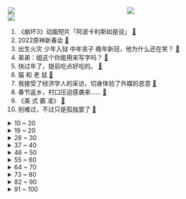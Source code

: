 <div >
	<a style="float:left;width:55%;" href = "https://github.com/anuraghazra/github-readme-stats">
	 <img src = "https://github-readme-stats.vercel.app/api?username=iuuuuuaena&theme=buefy&show_icons=true"/>
	</a>
	<a  style="float:right;width:45%" href = "https://github.com/anuraghazra/github-readme-stats">
	 <img  src="https://github-readme-stats.vercel.app/api/top-langs/?username=anuraghazra&layout=compact"/>
	</a>
	</div>

[![](https://img.shields.io/badge/jxd-@jxdgogogo.xyz-yellowgreen.svg)](https://www.jxdgogogo.xyz)<br>
1. 《崩坏3》动画短片「阿波卡利斯如是说」 [:link:](//www.bilibili.com/video/BV1bY411b7k9) <br>
2. 2022原神新春会 [:link:](//www.bilibili.com/video/BV1sT4y127SN) <br>
3. 出生火灾 少年入狱 中年丧子 晚年新冠，他为什么还在笑？ [:link:](//www.bilibili.com/video/BV1w3411Y7pZ) <br>
4. 弟弟：姐这个你能用来写字吗？ [:link:](//www.bilibili.com/video/BV1Fb4y1n7EK) <br>
5. 快过年了，提前吃点好吃的。 [:link:](//www.bilibili.com/video/BV1qS4y1o7Yk) <br>
6. 猫 和 老 鼠 [:link:](//www.bilibili.com/video/BV1b3411Y7UQ) <br>
7. 我接受了经济学人的采访，切身体验了外媒的恶意 [:link:](//www.bilibili.com/video/BV1fF411H71E) <br>
8. 春节返乡，村口压迫感袭来...... [:link:](//www.bilibili.com/video/BV1CS4y157KK) <br>
9. 《美 式 霸 凌》 [:link:](//www.bilibili.com/video/BV1sF411p7UA) <br>
10. 别难过，不过只是孤独罢了 [:link:](//www.bilibili.com/video/BV1e3411Y784) <br>
<details>
<summary>10 ~ 20</summary>

11. 【连续熬夜365天】我的身体发生了什么变化! [:link:](//www.bilibili.com/video/BV1cS4y1o7F7) <br>
12. 【神女劈观】中华淮剧请求出战！淮剧公主陈澄淮剧方言翻唱版参与内卷 [:link:](//www.bilibili.com/video/BV1ra41127LP) <br>
13. 被这带货的主播笑死 [:link:](//www.bilibili.com/video/BV1U34y1i74G) <br>
14. 这场象棋比赛将会得罪全网95%的游戏玩家 [:link:](//www.bilibili.com/video/BV11Z4y1f7Kf) <br>
15. “这鸡炸来你自己会吃吗？”眉山市突查网红外卖“叫了个炸鸡” [:link:](//www.bilibili.com/video/BV1Ka411m7n8) <br>
16. 法国键政人如何开一家小偷公司？【硬核狠人24】 [:link:](//www.bilibili.com/video/BV1KL4y1t7Do) <br>
17. 《原神》EP - 仙泽麟行之迹 [:link:](//www.bilibili.com/video/BV1ZL4y147cB) <br>
18. 【王珮瑜 x 游山恋】京剧女老生申请出战！来者恋，如大梦眼前！ [:link:](//www.bilibili.com/video/BV1a44y1L79S) <br>
19. 这位新增确诊的行程轨迹看哭了所有人... [:link:](//www.bilibili.com/video/BV1Bq4y1k7Rc) <br>
</details>
<details>
<summary>19 ~ 20</summary>

20. 当我在家人面前假装宿醉 [:link:](//www.bilibili.com/video/BV1mr4y1Y7d4) <br>
21. 一月新番流行这玩意？给我笑裂了【新番咋了】 [:link:](//www.bilibili.com/video/BV1WP4y177Zj) <br>
22. 【英雄联盟】我怕除夕的鞭炮太响，更怕表弟闪亮登场 [:link:](//www.bilibili.com/video/BV1Ub4y1J7Yh) <br>
23. 这玩意比枪好用！【TD25定格动画】 [:link:](//www.bilibili.com/video/BV1nR4y1M7i1) <br>
24. 因夺刀错过高考，放弃破格录取考上心仪大学！ [:link:](//www.bilibili.com/video/BV1Tu411m7QS) <br>
25. 摸狗狗时突然停止……哈士奇从来不会让我失望😂 [:link:](//www.bilibili.com/video/BV1kq4y1k7LM) <br>
26. 国家队参与内卷！越剧版《神女劈观》 [:link:](//www.bilibili.com/video/BV11R4y1M7Vx) <br>
27. 申鹤别跑...嘿嘿嘿…申鹤🤤我的申鹤嘿嘿嘿… [:link:](//www.bilibili.com/video/BV1Qq4y1c7G3) <br>
28. “ 肘！再逝一次！！！” [:link:](//www.bilibili.com/video/BV1ZY411t7Wa) <br>
</details>
<details>
<summary>28 ~ 30</summary>

29. 影响国标，揭露黑产品，成为百大UP主，我们做了什么？【老爸评测】 [:link:](//www.bilibili.com/video/BV1Gm4y1S7Dy) <br>
30. 【时代少年团】时代少年团的拍摄日常 [:link:](//www.bilibili.com/video/BV15F411p7ku) <br>
31. 出来混，总是要胖的！ [:link:](//www.bilibili.com/video/BV1DF411H7g2) <br>
32. 这不比整容院好使？？！！ [:link:](//www.bilibili.com/video/BV1xT4y127Q9) <br>
33. 六块！终于遇到了麦乐鸡块侠！ [:link:](//www.bilibili.com/video/BV1wa411B756) <br>
34. 当你的小狗听到下楼玩 [:link:](//www.bilibili.com/video/BV1hF411p7CR) <br>
35. 【郑潇】国家队来了！戏腔翻唱「神女劈观」 [:link:](//www.bilibili.com/video/BV1yR4y1g72a) <br>
36. 英语老师直播网课 空气突然安静！班主任进直播听课产生误会，孩子们纷纷向其解释。 [:link:](//www.bilibili.com/video/BV16b4y1J7eF) <br>
37. “ 原来我的每次死亡，都有你在推手 ” [:link:](//www.bilibili.com/video/BV1RR4y1M7dz) <br>
</details>
<details>
<summary>37 ~ 40</summary>

38. 妻子意外离世，施泰纳带着亡妻照片同框领奖，成为奥运经典一幕… [:link:](//www.bilibili.com/video/BV1634y1B7GH) <br>
39. 【 感谢你来自另一个次元的陪伴 】 [:link:](//www.bilibili.com/video/BV1n3411Y7Xf) <br>
40. 大哥有事真上啊 [:link:](//www.bilibili.com/video/BV1Fu41117Tv) <br>
41. 进击的鳃虱：藏匿在脸颊里的寄生者，如何将王牌房东逼上绝路？ [:link:](//www.bilibili.com/video/BV1Dq4y1y7xr) <br>
42. 《神女劈观》老旦戏腔版“佘 太 君 炸 庙”，本嗓翻唱绝了！卷起来！ [:link:](//www.bilibili.com/video/BV1QR4y1M7z8) <br>
43. 我长得像啥这事，被你们玩出了新高度 [:link:](//www.bilibili.com/video/BV1WF411p7c4) <br>
44. 他用56年证明自己没强奸女学生，现在他快死了，还没求得清白！【看见平凡系列05】 [:link:](//www.bilibili.com/video/BV1fS4y1d7ry) <br>
45. 拿一手烂牌打成非洲经济第一，天降非酋如何带飞博茨瓦纳 [:link:](//www.bilibili.com/video/BV1aP4y177qM) <br>
46. 外国明星有多喜欢他们的中文外号？ [:link:](//www.bilibili.com/video/BV1eq4y1k7WA) <br>
</details>
<details>
<summary>46 ~ 50</summary>

47. 粉丝的阴间操作让我旋转跳跃 [:link:](//www.bilibili.com/video/BV1e44y1L7Wc) <br>
48. 🕶️麦乐鸡侠原型揭秘 [:link:](//www.bilibili.com/video/BV1t3411a7bW) <br>
49. 【方舟拜年纪】燃烧的远征 [:link:](//www.bilibili.com/video/BV12b4y1J7xc) <br>
50. b站网友也太有才华了，我被整破防了！ [:link:](//www.bilibili.com/video/BV15L411w7o8) <br>
51. 如何判断员工在电脑前干什么 [:link:](//www.bilibili.com/video/BV1TL411w79b) <br>
52. 刻晴：哭 也 算 时 间 ？【原神名场面】 [:link:](//www.bilibili.com/video/BV173411Y7QJ) <br>
53. 核弹在纽约上空爆炸，德国纳粹凭借黑科技赢得了二战。如今你我皆是牛马 [:link:](//www.bilibili.com/video/BV1Fr4y1e7Bk) <br>
54. 让你模仿，没让你量产！ [:link:](//www.bilibili.com/video/BV1GT4y127Z3) <br>
55. 返璞归真 [:link:](//www.bilibili.com/video/BV1Fb4y1n7XJ) <br>
</details>
<details>
<summary>55 ~ 60</summary>

56. 2021最火51首热歌宇宙大串烧！！！ [:link:](//www.bilibili.com/video/BV1dm4y1U7Jc) <br>
57. 《讲 道 理》 [:link:](//www.bilibili.com/video/BV1U34y1i7Y6) <br>
58. “有些人，天生就是主角” [:link:](//www.bilibili.com/video/BV1JS4y1f7yf) <br>
59. 2.4版本，达达利亚终于坐不住了 [:link:](//www.bilibili.com/video/BV1oa41127om) <br>
60. 神 女 喝 汤 [:link:](//www.bilibili.com/video/BV1fm4y1D715) <br>
61. 上个世纪就是神仙打架的年代！ 颜值实力并存 [:link:](//www.bilibili.com/video/BV1YL411c7ym) <br>
62. 不 同 鞋 子 的 清 洗 方 法 [:link:](//www.bilibili.com/video/BV1rS4y1j7bU) <br>
63. “一个惊艳了时光，一个温柔了岁月” [:link:](//www.bilibili.com/video/BV17f4y1F7iV) <br>
64. 过年无聊 做了几个游戏 [:link:](//www.bilibili.com/video/BV15Y411b754) <br>
</details>
<details>
<summary>64 ~ 70</summary>

65. 手机清灰！ [:link:](//www.bilibili.com/video/BV1QS4y157FL) <br>
66. 【鬼谷闲谈】地球史上的超级火山爆发 [:link:](//www.bilibili.com/video/BV1UL4y147FD) <br>
67. 【原神新春会】一梦千宵 [:link:](//www.bilibili.com/video/BV1QL4y147wM) <br>
68. 八集炸裂，全网催更，都给我去看！详细解说国产剧《开端》4-8集 [:link:](//www.bilibili.com/video/BV1iS4y1o71F) <br>
69. 【战双帕弥什】新版本「曙星致意」PV公开 [:link:](//www.bilibili.com/video/BV1Kq4y117wd) <br>
70. “没想到 已经过去那么久了”😥 [:link:](//www.bilibili.com/video/BV12R4y1M775) <br>
71. 鸵鸟咸蛋第五年了！今年腌成功了吗？ [:link:](//www.bilibili.com/video/BV1uL411w7H8) <br>
72. 【原神整活】申鹤：云堇？你确定台上这唱的是《神女劈观》吗？ [:link:](//www.bilibili.com/video/BV1XP4y1j7FH) <br>
73. 【五周年】8分钟看完160个汉服小姐姐和Lo娘！ [:link:](//www.bilibili.com/video/BV1g44y1L7Ud) <br>
</details>
<details>
<summary>73 ~ 80</summary>

74. 如何快速成为一位卖货主播 [:link:](//www.bilibili.com/video/BV1r44y1W7Mm) <br>
75. 整活！和女友视频时突然扯掉头发露出光头？女友人都傻了… [:link:](//www.bilibili.com/video/BV1um4y1S7H2) <br>
76. 国产恋综“天花板”！无敌脑洞美女与极品 [:link:](//www.bilibili.com/video/BV1ur4y1e7qX) <br>
77. 再来看看前苏联的神级建筑！把格局真正打开！ [:link:](//www.bilibili.com/video/BV1p34y1i7oY) <br>
78. 当TNT爆炸能够同化周围的方块 [:link:](//www.bilibili.com/video/BV1YY411b7wq) <br>
79. 七平米小卧室，能看电影的零食基地！ [:link:](//www.bilibili.com/video/BV1Fu411m7RD) <br>
80. 7块钱的炸鸡腿！一炸就是一大堆，入口爽爆了！ [:link:](//www.bilibili.com/video/BV1VT4y127Wb) <br>
81. 起游戏名时的尴尬 [:link:](//www.bilibili.com/video/BV15Y411b72M) <br>
82. 好清秀的狗……东西！都不忍心用狗头磕蛋了！ [:link:](//www.bilibili.com/video/BV1du411y7yd) <br>
</details>
<details>
<summary>82 ~ 90</summary>

83. 《音量守恒定律》 [:link:](//www.bilibili.com/video/BV1Eq4y1A7fq) <br>
84. 这个球，是怎么打脸日本的？ [:link:](//www.bilibili.com/video/BV1Qq4y1A7u2) <br>
85. 【莓用良品】 真 鸡 首 发 [:link:](//www.bilibili.com/video/BV1TS4y1L7r6) <br>
86. “我是强奸犯却没强奸对象！”老人再申诉，张玉环案代理律师接手 [:link:](//www.bilibili.com/video/BV1Zr4y1Y7D2) <br>
87. 【进击的巨人】⚡The Dumpling⚡ [:link:](//www.bilibili.com/video/BV1oZ4y1f7xa) <br>
88. 我的剪刀怎么变得不太一样了？ [:link:](//www.bilibili.com/video/BV1LS4y177b1) <br>
89. 老天爷追着喂饭吃系列 [:link:](//www.bilibili.com/video/BV1nq4y1C73Q) <br>
90. 22次循环后 我靠“惊人的记忆力”成了警局的编外人员 [:link:](//www.bilibili.com/video/BV1ya41127ab) <br>
91. 吃鱼不挑刺不再是梦！世界首例无肌间刺鲫鱼问世 [:link:](//www.bilibili.com/video/BV16P4y177Eo) <br>
</details>
<details>
<summary>91 ~ 100</summary>

92. 还有很多毛病我没说，我怕他亲戚打我 [:link:](//www.bilibili.com/video/BV1uY411b7kZ) <br>
93. 这个世界总要允许普通人的存在呀 [:link:](//www.bilibili.com/video/BV1Gq4y117yj) <br>
94. 华农兄弟：兄弟家山鸡突然撞墙，救不活了，捡回去吃，顺便再带2条鱼 [:link:](//www.bilibili.com/video/BV1rP4y177E2) <br>
95. 《整活网课》 [:link:](//www.bilibili.com/video/BV17L4y1t7pJ) <br>
96. “今天给大家表演一个三口一头猪” [:link:](//www.bilibili.com/video/BV1o44y157nm) <br>
97. “岁月静好” [:link:](//www.bilibili.com/video/BV1Tm4y1S7S9) <br>
98. 配音演员都是怪物  第一期 [:link:](//www.bilibili.com/video/BV1t34y1i7uP) <br>
99. 你知道麦当劳是怎么诞生的吗？ [:link:](//www.bilibili.com/video/BV1GY411b7yn) <br>
100. 【真实复盘02】Theshy世一抓的秘密！真是因为好抓么？LOL的本质是什么？ [:link:](//www.bilibili.com/video/BV1jP4y17768) <br>
</details>

